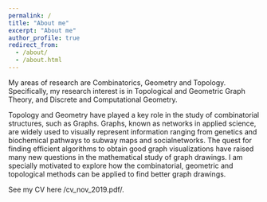 ```yaml
---
permalink: /
title: "About me"
excerpt: "About me"
author_profile: true
redirect_from: 
  - /about/
  - /about.html
---
```


My areas of research are Combinatorics, Geometry and Topology.  Specifically, my research interest is in Topological and Geometric Graph Theory, and Discrete and Computational Geometry.

Topology  and  Geometry  have  played  a  key  role  in  the  study  of  combinatorial  structures, such as Graphs. Graphs, known as networks in applied science, are widely used to visually represent information ranging from genetics and biochemical pathways to subway maps and socialnetworks.  The quest for finding efficient algorithms to obtain good graph visualizations have raised many new questions in the mathematical study of graph drawings.  I am specially motivated to explore how the combinatorial, geometric and topological methods can be applied to find better graph drawings.

See my CV here /cv_nov_2019.pdf/. 
